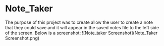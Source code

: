 # Note_Taker

The purpose of this project was to create allow the user to create a note that they could save and it will appear in the saved notes file to the left side of the screen. Below is a screenshot:
![Note_taker Screenshot](Note_Taker Screenshot.png)